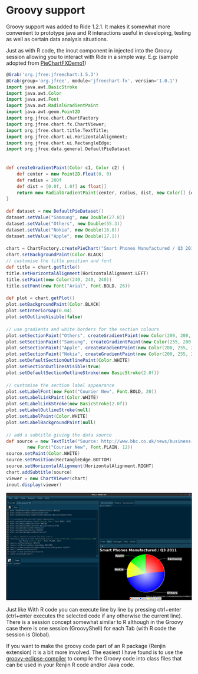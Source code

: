 # Groovy support

Groovy support was added to Ride 1.2.1. It makes it somewhat more convenient to prototype java and R interactions
useful in developing, testing as well as certain data analysis situations. 

Just as with R code, the inout component in injected into the Groovy session allowing you to interact
with Ride in a simple way. E.g:
(sample adopted from [PieChartFXDemo1](https://github.com/jfree/jfree-fxdemos/blob/master/src/main/java/org/jfree/chart/fx/demo/PieChartFXDemo1.java))
```groovy
@Grab('org.jfree:jfreechart:1.5.3')
@Grab(group='org.jfree', module='jfreechart-fx', version='1.0.1')
import java.awt.BasicStroke
import java.awt.Color
import java.awt.Font
import java.awt.RadialGradientPaint
import java.awt.geom.Point2D
import org.jfree.chart.ChartFactory
import org.jfree.chart.fx.ChartViewer;
import org.jfree.chart.title.TextTitle;
import org.jfree.chart.ui.HorizontalAlignment;
import org.jfree.chart.ui.RectangleEdge;
import org.jfree.data.general.DefaultPieDataset


def createGradientPaint(Color c1, Color c2) {
    def center = new Point2D.Float(0, 0)
    def radius = 200f
    def dist = [0.0f, 1.0f] as float[]
    return new RadialGradientPaint(center, radius, dist, new Color[] {c1, c2})
}

def dataset = new DefaultPieDataset()
dataset.setValue("Samsung", new Double(27.8))
dataset.setValue("Others", new Double(55.3))
dataset.setValue("Nokia", new Double(16.8))
dataset.setValue("Apple", new Double(17.1))

chart = ChartFactory.createPieChart("Smart Phones Manufactured / Q3 2011", dataset)
chart.setBackgroundPaint(Color.BLACK)
// customise the title position and font
def title = chart.getTitle()
title.setHorizontalAlignment(HorizontalAlignment.LEFT)
title.setPaint(new Color(240, 240, 240))
title.setFont(new Font("Arial", Font.BOLD, 26))

def plot = chart.getPlot()
plot.setBackgroundPaint(Color.BLACK)
plot.setInteriorGap(0.04)
plot.setOutlineVisible(false)

// use gradients and white borders for the section colours
plot.setSectionPaint("Others", createGradientPaint(new Color(200, 200, 255), Color.BLUE))
plot.setSectionPaint("Samsung", createGradientPaint(new Color(255, 200, 200), Color.RED))
plot.setSectionPaint("Apple", createGradientPaint(new Color(200, 255, 200), Color.GREEN))
plot.setSectionPaint("Nokia", createGradientPaint(new Color(200, 255, 200), Color.YELLOW))
plot.setDefaultSectionOutlinePaint(Color.WHITE)
plot.setSectionOutlinesVisible(true)
plot.setDefaultSectionOutlineStroke(new BasicStroke(2.0f))

// customise the section label appearance
plot.setLabelFont(new Font("Courier New", Font.BOLD, 20))
plot.setLabelLinkPaint(Color.WHITE)
plot.setLabelLinkStroke(new BasicStroke(2.0f))
plot.setLabelOutlineStroke(null)
plot.setLabelPaint(Color.WHITE)
plot.setLabelBackgroundPaint(null)

// add a subtitle giving the data source
def source = new TextTitle("Source: http://www.bbc.co.uk/news/business-15489523",
        new Font("Courier New", Font.PLAIN, 12))
source.setPaint(Color.WHITE)
source.setPosition(RectangleEdge.BOTTOM)
source.setHorizontalAlignment(HorizontalAlignment.RIGHT)
chart.addSubtitle(source)
viewer = new ChartViewer(chart)
inout.display(viewer)    
```
![Screenshot](https://raw.githubusercontent.com/Alipsa/ride/master/docs/GroovyPieChart.png)

Just like With R code you can execute line by line by pressing ctrl+enter (ctrl+enter executes the selected code if any
otherwise the current line). There is a session concept somewhat similar to R although in the Groovy case there
is one session (GroovyShell) for each Tab (with R code the session is Global).

If you want to make the groovy code part of an R package (Renjin extension) it is a bit more involved. The easiest I have found is
to use the [groovy-eclipse-compiler](https://github.com/groovy/groovy-eclipse/wiki/Groovy-Eclipse-Maven-plugin) 
to compile the Groovy code into class files that can be used in your Renjin R code and/or Java code. 